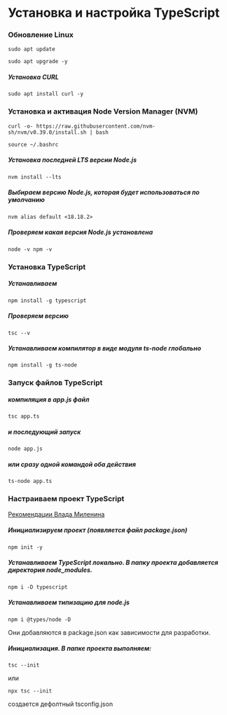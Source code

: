 # Установка и настройка TypeScript

### Обновление Linux

```
sudo apt update
```
```
sudo apt upgrade -y
```
##### Установка CURL
```
sudo apt install curl -y
```

### Установка  и активация Node Version Manager (NVM)
```
curl -o- https://raw.githubusercontent.com/nvm-sh/nvm/v0.39.0/install.sh | bash
```
```
source ~/.bashrc
```
##### Установка последней LTS версии Node.js
```
nvm install --lts
```
##### Выбираем версию Node.js, которая будет использоваться по умолчанию
```
nvm alias default <18.18.2>
```
##### Проверяем какая версия Node.js установлена
```
node -v npm -v
```

### Установка TypeScript

##### Устанавливаем
```
npm install -g typescript
```

##### Проверяем версию
```
tsc --v
```
##### Устанавливаем компилятор в виде модуля ts-node глобально
```
npm install -g ts-node
```

### Запуск файлов TypeScript
##### компиляция в app.js файл
```
tsc app.ts
```
##### и последующий запуск
```
node app.js
```
##### или сразу одной командой оба действия
```
ts-node app.ts
```

### Настраиваем проект TypeScript
[Рекомендации Влада Миленина](https://vladilen.notion.site/Node-js-TypeScript-2023-d08eba5fe4eb43fa8687ce7755a53bf0)

##### Инициализируем проект (появляется файл package.json)
```
npm init -y
```


##### Устанавливаем TypeScript локально. В папку проекта добавляется директория node_modules.
```
npm i -D typescript
```
##### Устанавливаем типизацию для node.js
```
npm i @types/node -D
```
Они добавляются в package.json как зависимости для разработки.





##### Инициализация. В папке проекта выполняем:
```
tsc --init
```
или
```
npx tsc --init
```
создается дефолтный tsconfig.json
